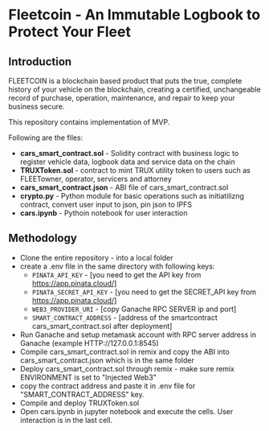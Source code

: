 # Fleetcoin - An Immutable Logbook to Protect Your Fleet

## Introduction

FLEETCOIN is a blockchain based product that puts the true, complete history of your vehicle on the blockchain, creating a certified, unchangeable record of purchase, operation, maintenance, and repair to keep your business secure.

This repository contains implementation of MVP.

Following are the files: 
* **cars_smart_contract.sol** - Solidity contract with business logic to register vehicle data, logbook data and service data on the chain
* **TRUXToken.sol** - contract to mint TRUX utility token to users such as FLEETowner, operator, servicers and attorney 
* **cars_smart_contract.json** - ABI file of cars_smart_contract.sol
* **crypto.py** - Python module for basic operations such as initiatilizng contract, convert user input to json, pin json to IPFS 
* **cars.ipynb** - Pythoin notebook for user interaction 

## Methodology

- Clone the entire repository - into a local folder <br>  
- create a .env file in the same directory with following keys:
    - `PINATA_API_KEY` - [you need to get the API key from https://app.pinata.cloud/]
    - `PINATA_SECRET_API_KEY` - [you need to get the SECRET_API key from https://app.pinata.cloud/]
    - `WEB3_PROVIDER_URI` - [copy Ganache RPC SERVER ip and port]
    - `SMART_CONTRACT_ADDRESS` - [address of the smartcontract cars_smart_contract.sol after deployment] 
- Run Ganache and setup metamask account with RPC server address in Ganache (example HTTP://127.0.0.1:8545)
- Compile cars_smart_contract.sol in remix and copy the ABI into cars_smart_contract.json which is in the same folder
- Deploy cars_smart_contract.sol through remix - make sure remix ENVIRONMENT is set to "Injected Web3"
- copy the contract address and paste it in .env file for "SMART_CONTRACT_ADDRESS" key.
- Compile and deploy TRUXToken.sol
- Open cars.ipynb in jupyter notebook and execute the cells. User interaction is in the last cell. 
